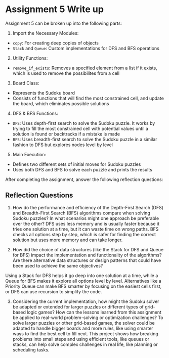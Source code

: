 # Assignment 5 Write up

Assignment 5 can be broken up into the following parts:
1. Import the Necessary Modules:
- `copy`: For creating deep copies of objects
- `Stack` and `Queue`: Custom implementations for DFS and BFS operations
2. Utility Functions: 
- `remove_if_exists`: Removes a specified element from a list if it exists, which is used to remove the possibilites from a cell
3. Board Class:
- Represents the Sudoku board
- Consists of functions that will find the most constrained cell, and update the board, which eliminates possible solutions
4. DFS & BFS Functions:
- `DFS`: Uses depth-first search to solve the Sudoku puzzle. It works by trying to fill the most constrained cell with potential values until a solution is found or backtracks if a mistake is made
- `BFS`: Uses breadth-first search to solve the Sudoku puzzle in a similar fashion to DFS but explores nodes level by level
5. Main Execution:
- Defines two different sets of initial moves for Sudoku puzzles
- Uses both DFS and BFS to solve each puzzle and prints the results


After completing the assignment, answer the following reflection questions:

## Reflection Questions

1. How do the performance and efficiency of the Depth-First Search (DFS) and Breadth-First Search (BFS) algorithms compare when solving Sudoku puzzles? In what scenarios might one approach be preferable over the other? 
DFS uses less memory and is usually faster because it tries one solution at a time, but it can waste time on wrong paths. BFS checks all options step by step, which is safer for finding the correct solution but uses more memory and can take longer.



2. How did the choice of data structures (like the Stack for DFS and Queue for BFS) impact the implementation and functionality of the algorithms? Are there alternative data structures or design patterns that could have been used to achieve the same objectives?

Using a Stack for DFS helps it go deep into one solution at a time, while a Queue for BFS makes it explore all options level by level. Alternatives like a Priority Queue can make BFS smarter by focusing on the easiest cells first, or DFS can use recursion to simplify the code.


3. Considering the current implementation, how might the Sudoku solver be adapted or extended for larger puzzles or different types of grid-based logic games? How can the lessons learned from this assignment be applied to real-world problem-solving or optimization challenges? 
To solve larger puzzles or other grid-based games, the solver could be adapted to handle bigger boards and more rules, like using smarter ways to find the best cell to fill next. This project shows how breaking problems into small steps and using efficient tools, like queues or stacks, can help solve complex challenges in real life, like planning or scheduling tasks.